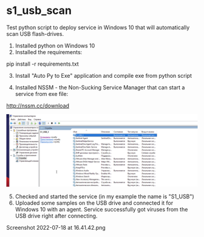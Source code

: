 # s1_usb_scan

Test python script to deploy service in Windows 10 that will automatically scan USB flash-drives.

1. Installed python on Windows 10
2. Installed the requirements:

pip install -r requirements.txt

3. Install "Auto Py to Exe" application and compile exe from python script



4. Installed NSSM - the Non-Sucking Service Manager that can start a service from exe file:

http://nssm.cc/download

![alt text](https://github.com/kutumin/s1_usb_scan/blob/6d93095ec1e11d41bc7218698be737e6800eaf31/images/1.png)

5. Checked and started the service (in my example the name is "S1_USB")
6. Uploaded some samples on the USB drive and connected it for Windows 10 with an agent.
Service successfully got viruses from the USB drive right after connecting.

Screenshot 2022-07-18 at 16.41.42.png


